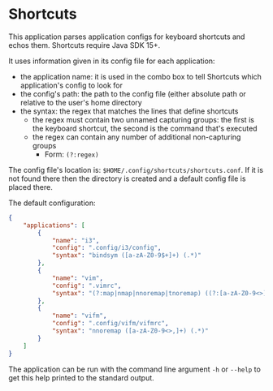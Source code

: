 # Shortcuts

This application parses application configs for keyboard shortcuts and echos them.
Shortcuts require Java SDK 15+.

It uses information given in its config file for each application:

- the application name: it is used in the combo box to tell Shortcuts
	which application's config to look for
- the config's path: the path to the config file (either absolute path
	or relative to the user's home directory
- the syntax: the regex that matches the lines that define shortcuts
	- the regex must contain two unnamed capturing groups: the first is the keyboard
		shortcut, the second is the command that's executed
	- the regex can contain any number of additional non-capturing groups
		- Form: `(?:regex)`

The config file's location is: `$HOME/.config/shortcuts/shortcuts.conf`.
If it is not found there then the directory is created and a default config
file is placed there.

The default configuration:

```json
{
	"applications": [
		{
			"name": "i3",
			"config": ".config/i3/config",
			"syntax": "bindsym ([a-zA-Z0-9$+]+) (.*)"
		},
		{
			"name": "vim",
			"config": ".vimrc",
			"syntax": "(?:map|nmap|nnoremap|tnoremap) ((?:[a-zA-Z0-9<>]|\\\\p{Punct})+) (.*)"
		},
		{
			"name": "vifm",
			"config": ".config/vifm/vifmrc",
			"syntax": "nnoremap ([a-zA-Z0-9<>,]+) (.*)"
		}
	]
}

```

The application can be run with the command line argument `-h` or `--help` to get this help
printed to the standard output.

